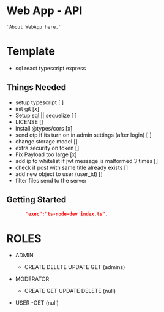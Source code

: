 # Web App - API
    `About WebApp here.`

# Template 
- sql react typescript express

## Things Needed

- setup typescript [ ]
- init git [x]
- Setup sql || sequelize [ ]
- LICENSE []
- install @types/cors [x]
- send otp if its turn on in admin settings (after login) [ ]
- change storage model []
- extra security on token []
- Fix Payload too large [x]
- add ip to whitelist if jwt message is malformed 3 times []
-  check if post with same title already exists []
- add new object to user (user_id) []
- filter files send to the server
## Getting Started

```json
       "exec":"ts-node-dev index.ts",
```

# ROLES
 - ADMIN
    - CREATE DELETE UPDATE GET (admins)

- MODERATOR 
    - CREATE GET UPDATE DELETE (null)

- USER 
    -GET (null)

